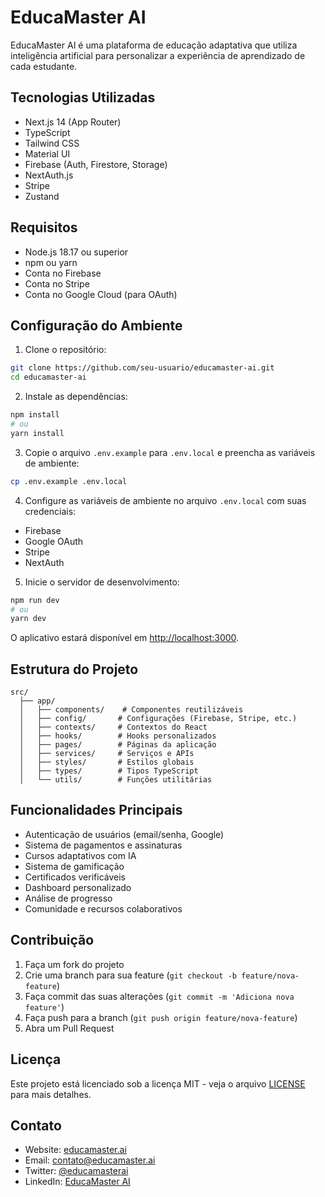 # EducaMaster AI

EducaMaster AI é uma plataforma de educação adaptativa que utiliza inteligência artificial para personalizar a experiência de aprendizado de cada estudante.

## Tecnologias Utilizadas

- Next.js 14 (App Router)
- TypeScript
- Tailwind CSS
- Material UI
- Firebase (Auth, Firestore, Storage)
- NextAuth.js
- Stripe
- Zustand

## Requisitos

- Node.js 18.17 ou superior
- npm ou yarn
- Conta no Firebase
- Conta no Stripe
- Conta no Google Cloud (para OAuth)

## Configuração do Ambiente

1. Clone o repositório:
```bash
git clone https://github.com/seu-usuario/educamaster-ai.git
cd educamaster-ai
```

2. Instale as dependências:
```bash
npm install
# ou
yarn install
```

3. Copie o arquivo `.env.example` para `.env.local` e preencha as variáveis de ambiente:
```bash
cp .env.example .env.local
```

4. Configure as variáveis de ambiente no arquivo `.env.local` com suas credenciais:
- Firebase
- Google OAuth
- Stripe
- NextAuth

5. Inicie o servidor de desenvolvimento:
```bash
npm run dev
# ou
yarn dev
```

O aplicativo estará disponível em [http://localhost:3000](http://localhost:3000).

## Estrutura do Projeto

```
src/
  ├── app/
  │   ├── components/    # Componentes reutilizáveis
  │   ├── config/       # Configurações (Firebase, Stripe, etc.)
  │   ├── contexts/     # Contextos do React
  │   ├── hooks/        # Hooks personalizados
  │   ├── pages/        # Páginas da aplicação
  │   ├── services/     # Serviços e APIs
  │   ├── styles/       # Estilos globais
  │   ├── types/        # Tipos TypeScript
  │   └── utils/        # Funções utilitárias
```

## Funcionalidades Principais

- Autenticação de usuários (email/senha, Google)
- Sistema de pagamentos e assinaturas
- Cursos adaptativos com IA
- Sistema de gamificação
- Certificados verificáveis
- Dashboard personalizado
- Análise de progresso
- Comunidade e recursos colaborativos

## Contribuição

1. Faça um fork do projeto
2. Crie uma branch para sua feature (`git checkout -b feature/nova-feature`)
3. Faça commit das suas alterações (`git commit -m 'Adiciona nova feature'`)
4. Faça push para a branch (`git push origin feature/nova-feature`)
5. Abra um Pull Request

## Licença

Este projeto está licenciado sob a licença MIT - veja o arquivo [LICENSE](LICENSE) para mais detalhes.

## Contato

- Website: [educamaster.ai](https://educamaster.ai)
- Email: contato@educamaster.ai
- Twitter: [@educamasterai](https://twitter.com/educamasterai)
- LinkedIn: [EducaMaster AI](https://linkedin.com/company/educamaster-ai) 